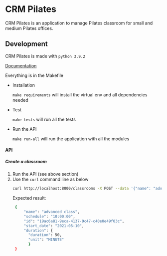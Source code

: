 # CRM Pilates

CRM Pilates is an application to manage Pilates classroom for small and medium Pilates offices.

## Development
CRM Pilates is made with `python 3.9.2`

[Documentation](https://miro.com/app/board/o9J_leSmQNU=/)

Everything is in the Makefile

- Installation
  
  `make requirements` will install the virtual env and all dependencies needed
- Test

  `make tests` will run all the tests
- Run the API

  `make run-all` will run the application with all the modules

#### API

##### Create a classroom
1. Run the API (see above section)
2. Use the `curl` command line as below
   ```bash
   curl http://localhost:8000/classrooms -X POST --data '{"name": "advanced class", "schedule": "10:00", "start_date": "2021-05-10", "duration": {"duration": 50, "unit": "MINUTE"}}' -H"Content-Type: application/json" -v | jq
   ```
   Expected result:
   ```bash
    {
        "name": "advanced class",
        "schedule": "10:00:00",
        "id": "19ac6a81-9eca-4137-9c47-c40e0e49f03c",
        "start_date": "2021-05-10",
        "duration": {
          "duration": 50,
          "unit": "MINUTE"
          }
    }
   ```
